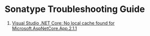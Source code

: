 # Sonatype Troubleshooting Guide

1. [Visual Studio .NET Core: No local cache found for Microsoft.AspNetCore.App.2.1.1](/visual-studio)

